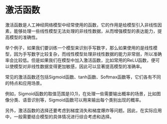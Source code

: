 # 激活函数
激活函数是人工神经网络模型中经常使用的函数，它的作用是给模型引入非线性因素，能够处理一些线性模型无法处理的非线性数据，从而增强模型的表达能力，提高模型的准确性。

举个例子，如果我们要训练一个模型来识别手写数字，那么如果使用的是线性模型，因为手写数字比较复杂，而线性模型处理非线性数据的能力非常弱，所以准确率会比较低。但是如果我们在模型中加入激活函数，比如常用的ReLU函数，便可以使模型对非线性数据变得更加敏感，因此可以显著提高模型的准确率。

常见的激活函数还包括Sigmoid函数、tanh函数、Softmax函数等，它们各有不同的特点和应用场景。

例如，Sigmoid函数的取值范围是(0,1)，在处理一些需要输出概率的场景，比如图像分类、语音识别等，Sigmoid函数可以用来输出每个类别出现的概率。

另外，激活函数的选择还要考虑到梯度消失和梯度爆炸等问题。因此，在实际应用中，一般需要结合模型的具体情况进行综合考虑和选择。

